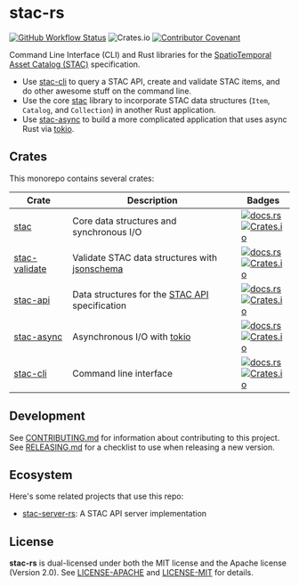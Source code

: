 # stac-rs

[![GitHub Workflow Status](https://img.shields.io/github/actions/workflow/status/stac-utils/stac-rs/ci.yml?branch=main&style=for-the-badge)](https://github.com/stac-utils/stac-rs/actions/workflows/ci.yml)
![Crates.io](https://img.shields.io/crates/l/stac?style=for-the-badge)
[![Contributor Covenant](https://img.shields.io/badge/Contributor%20Covenant-2.1-4baaaa.svg?style=for-the-badge)](./CODE_OF_CONDUCT)

Command Line Interface (CLI) and Rust libraries for the [SpatioTemporal Asset Catalog (STAC)](https://stacspec.org/) specification.

- Use [stac-cli](./stac-cli/README.md) to query a STAC API, create and validate STAC items, and do other awesome stuff on the command line.
- Use the core [stac](./stac/README.md) library to incorporate STAC data structures (`Item`, `Catalog`, and `Collection`) in another Rust application.
- Use [stac-async](./stac-async/README.md) to build a more complicated application that uses async Rust via [tokio](https://tokio.rs/).

## Crates

This monorepo contains several crates:

| Crate | Description | Badges |
| ----- | ---- | --------- |
| [stac](./stac/README.md) | Core data structures and synchronous I/O | [![docs.rs](https://img.shields.io/docsrs/stac?style=flat-square)](https://docs.rs/stac/latest/stac/) <br> [![Crates.io](https://img.shields.io/crates/v/stac?style=flat-square)](https://crates.io/crates/stac) |
| [stac-validate](./stac-validate/README.md) | Validate STAC data structures with [jsonschema](https://json-schema.org/) | [![docs.rs](https://img.shields.io/docsrs/stac-validate?style=flat-square)](https://docs.rs/stac-validate/latest/stac-validate/) <br> [![Crates.io](https://img.shields.io/crates/v/stac-validate?style=flat-square)](https://crates.io/crates/stac-validate) |
| [stac-api](./stac-api/README.md) | Data structures for the [STAC API](https://github.com/radiantearth/stac-api-spec) specification | [![docs.rs](https://img.shields.io/docsrs/stac-api?style=flat-square)](https://docs.rs/stac-api/latest/stac_api/) <br> [![Crates.io](https://img.shields.io/crates/v/stac-api?style=flat-square)](https://crates.io/crates/stac-api) |
| [stac-async](./stac-async/README.md) | Asynchronous I/O with [tokio](https://tokio.rs/) | [![docs.rs](https://img.shields.io/docsrs/stac-async?style=flat-square)](https://docs.rs/stac-async/latest/stac_async/) <br> [![Crates.io](https://img.shields.io/crates/v/stac-async?style=flat-square)](https://crates.io/crates/stac-async) |
| [stac-cli](./stac-cli/README.md)| Command line interface | [![docs.rs](https://img.shields.io/docsrs/stac-cli?style=flat-square)](https://docs.rs/stac-cli/latest/stac_cli/) <br> [![Crates.io](https://img.shields.io/crates/v/stac-cli?style=flat-square)](https://crates.io/crates/stac-cli) |

## Development

See [CONTRIBUTING.md](./CONTRIBUTING.md) for information about contributing to this project.
See [RELEASING.md](./RELEASING.md) for a checklist to use when releasing a new version.

## Ecosystem

Here's some related projects that use this repo:

- [stac-server-rs](https://github.com/gadomski/stac-server-rs): A STAC API server implementation

## License

**stac-rs** is dual-licensed under both the MIT license and the Apache license (Version 2.0).
See [LICENSE-APACHE](./LICENSE-APACHE) and [LICENSE-MIT](./LICENSE-MIT) for details.

<!-- markdownlint-disable-file MD033 -->
